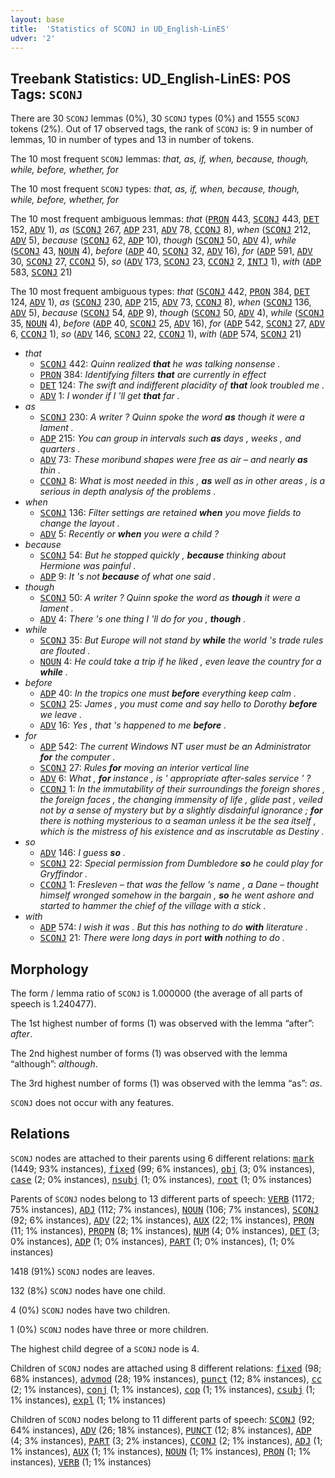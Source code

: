 ```yaml
---
layout: base
title:  'Statistics of SCONJ in UD_English-LinES'
udver: '2'
---
```


## Treebank Statistics: UD_English-LinES: POS Tags: `SCONJ`

There are 30 `SCONJ` lemmas (0%), 30 `SCONJ` types (0%) and 1555 `SCONJ` tokens (2%).
Out of 17 observed tags, the rank of `SCONJ` is: 9 in number of lemmas, 10 in number of types and 13 in number of tokens.

The 10 most frequent `SCONJ` lemmas: <em>that, as, if, when, because, though, while, before, whether, for</em>

The 10 most frequent `SCONJ` types:  <em>that, as, if, when, because, though, while, before, whether, for</em>

The 10 most frequent ambiguous lemmas: <em>that</em> (<tt><a href="en_lines-pos-PRON.html">PRON</a></tt> 443, <tt><a href="en_lines-pos-SCONJ.html">SCONJ</a></tt> 443, <tt><a href="en_lines-pos-DET.html">DET</a></tt> 152, <tt><a href="en_lines-pos-ADV.html">ADV</a></tt> 1), <em>as</em> (<tt><a href="en_lines-pos-SCONJ.html">SCONJ</a></tt> 267, <tt><a href="en_lines-pos-ADP.html">ADP</a></tt> 231, <tt><a href="en_lines-pos-ADV.html">ADV</a></tt> 78, <tt><a href="en_lines-pos-CCONJ.html">CCONJ</a></tt> 8), <em>when</em> (<tt><a href="en_lines-pos-SCONJ.html">SCONJ</a></tt> 212, <tt><a href="en_lines-pos-ADV.html">ADV</a></tt> 5), <em>because</em> (<tt><a href="en_lines-pos-SCONJ.html">SCONJ</a></tt> 62, <tt><a href="en_lines-pos-ADP.html">ADP</a></tt> 10), <em>though</em> (<tt><a href="en_lines-pos-SCONJ.html">SCONJ</a></tt> 50, <tt><a href="en_lines-pos-ADV.html">ADV</a></tt> 4), <em>while</em> (<tt><a href="en_lines-pos-SCONJ.html">SCONJ</a></tt> 43, <tt><a href="en_lines-pos-NOUN.html">NOUN</a></tt> 4), <em>before</em> (<tt><a href="en_lines-pos-ADP.html">ADP</a></tt> 40, <tt><a href="en_lines-pos-SCONJ.html">SCONJ</a></tt> 32, <tt><a href="en_lines-pos-ADV.html">ADV</a></tt> 16), <em>for</em> (<tt><a href="en_lines-pos-ADP.html">ADP</a></tt> 591, <tt><a href="en_lines-pos-ADV.html">ADV</a></tt> 30, <tt><a href="en_lines-pos-SCONJ.html">SCONJ</a></tt> 27, <tt><a href="en_lines-pos-CCONJ.html">CCONJ</a></tt> 5), <em>so</em> (<tt><a href="en_lines-pos-ADV.html">ADV</a></tt> 173, <tt><a href="en_lines-pos-SCONJ.html">SCONJ</a></tt> 23, <tt><a href="en_lines-pos-CCONJ.html">CCONJ</a></tt> 2, <tt><a href="en_lines-pos-INTJ.html">INTJ</a></tt> 1), <em>with</em> (<tt><a href="en_lines-pos-ADP.html">ADP</a></tt> 583, <tt><a href="en_lines-pos-SCONJ.html">SCONJ</a></tt> 21)

The 10 most frequent ambiguous types:  <em>that</em> (<tt><a href="en_lines-pos-SCONJ.html">SCONJ</a></tt> 442, <tt><a href="en_lines-pos-PRON.html">PRON</a></tt> 384, <tt><a href="en_lines-pos-DET.html">DET</a></tt> 124, <tt><a href="en_lines-pos-ADV.html">ADV</a></tt> 1), <em>as</em> (<tt><a href="en_lines-pos-SCONJ.html">SCONJ</a></tt> 230, <tt><a href="en_lines-pos-ADP.html">ADP</a></tt> 215, <tt><a href="en_lines-pos-ADV.html">ADV</a></tt> 73, <tt><a href="en_lines-pos-CCONJ.html">CCONJ</a></tt> 8), <em>when</em> (<tt><a href="en_lines-pos-SCONJ.html">SCONJ</a></tt> 136, <tt><a href="en_lines-pos-ADV.html">ADV</a></tt> 5), <em>because</em> (<tt><a href="en_lines-pos-SCONJ.html">SCONJ</a></tt> 54, <tt><a href="en_lines-pos-ADP.html">ADP</a></tt> 9), <em>though</em> (<tt><a href="en_lines-pos-SCONJ.html">SCONJ</a></tt> 50, <tt><a href="en_lines-pos-ADV.html">ADV</a></tt> 4), <em>while</em> (<tt><a href="en_lines-pos-SCONJ.html">SCONJ</a></tt> 35, <tt><a href="en_lines-pos-NOUN.html">NOUN</a></tt> 4), <em>before</em> (<tt><a href="en_lines-pos-ADP.html">ADP</a></tt> 40, <tt><a href="en_lines-pos-SCONJ.html">SCONJ</a></tt> 25, <tt><a href="en_lines-pos-ADV.html">ADV</a></tt> 16), <em>for</em> (<tt><a href="en_lines-pos-ADP.html">ADP</a></tt> 542, <tt><a href="en_lines-pos-SCONJ.html">SCONJ</a></tt> 27, <tt><a href="en_lines-pos-ADV.html">ADV</a></tt> 6, <tt><a href="en_lines-pos-CCONJ.html">CCONJ</a></tt> 1), <em>so</em> (<tt><a href="en_lines-pos-ADV.html">ADV</a></tt> 146, <tt><a href="en_lines-pos-SCONJ.html">SCONJ</a></tt> 22, <tt><a href="en_lines-pos-CCONJ.html">CCONJ</a></tt> 1), <em>with</em> (<tt><a href="en_lines-pos-ADP.html">ADP</a></tt> 574, <tt><a href="en_lines-pos-SCONJ.html">SCONJ</a></tt> 21)


* <em>that</em>
  * <tt><a href="en_lines-pos-SCONJ.html">SCONJ</a></tt> 442: <em>Quinn realized <b>that</b> he was talking nonsense .</em>
  * <tt><a href="en_lines-pos-PRON.html">PRON</a></tt> 384: <em>Identifying filters <b>that</b> are currently in effect</em>
  * <tt><a href="en_lines-pos-DET.html">DET</a></tt> 124: <em>The swift and indifferent placidity of <b>that</b> look troubled me .</em>
  * <tt><a href="en_lines-pos-ADV.html">ADV</a></tt> 1: <em>I wonder if I 'll get <b>that</b> far .</em>
* <em>as</em>
  * <tt><a href="en_lines-pos-SCONJ.html">SCONJ</a></tt> 230: <em>A writer ? Quinn spoke the word <b>as</b> though it were a lament .</em>
  * <tt><a href="en_lines-pos-ADP.html">ADP</a></tt> 215: <em>You can group in intervals such <b>as</b> days , weeks , and quarters .</em>
  * <tt><a href="en_lines-pos-ADV.html">ADV</a></tt> 73: <em>These moribund shapes were free as air – and nearly <b>as</b> thin .</em>
  * <tt><a href="en_lines-pos-CCONJ.html">CCONJ</a></tt> 8: <em>What is most needed in this , <b>as</b> well as in other areas , is a serious in depth analysis of the problems .</em>
* <em>when</em>
  * <tt><a href="en_lines-pos-SCONJ.html">SCONJ</a></tt> 136: <em>Filter settings are retained <b>when</b> you move fields to change the layout .</em>
  * <tt><a href="en_lines-pos-ADV.html">ADV</a></tt> 5: <em>Recently or <b>when</b> you were a child ?</em>
* <em>because</em>
  * <tt><a href="en_lines-pos-SCONJ.html">SCONJ</a></tt> 54: <em>But he stopped quickly , <b>because</b> thinking about Hermione was painful .</em>
  * <tt><a href="en_lines-pos-ADP.html">ADP</a></tt> 9: <em>It 's not <b>because</b> of what one said .</em>
* <em>though</em>
  * <tt><a href="en_lines-pos-SCONJ.html">SCONJ</a></tt> 50: <em>A writer ? Quinn spoke the word as <b>though</b> it were a lament .</em>
  * <tt><a href="en_lines-pos-ADV.html">ADV</a></tt> 4: <em>There 's one thing I 'll do for you , <b>though</b> .</em>
* <em>while</em>
  * <tt><a href="en_lines-pos-SCONJ.html">SCONJ</a></tt> 35: <em>But Europe will not stand by <b>while</b> the world 's trade rules are flouted .</em>
  * <tt><a href="en_lines-pos-NOUN.html">NOUN</a></tt> 4: <em>He could take a trip if he liked , even leave the country for a <b>while</b> .</em>
* <em>before</em>
  * <tt><a href="en_lines-pos-ADP.html">ADP</a></tt> 40: <em>In the tropics one must <b>before</b> everything keep calm .</em>
  * <tt><a href="en_lines-pos-SCONJ.html">SCONJ</a></tt> 25: <em>James , you must come and say hello to Dorothy <b>before</b> we leave .</em>
  * <tt><a href="en_lines-pos-ADV.html">ADV</a></tt> 16: <em>Yes , that 's happened to me <b>before</b> .</em>
* <em>for</em>
  * <tt><a href="en_lines-pos-ADP.html">ADP</a></tt> 542: <em>The current Windows NT user must be an Administrator <b>for</b> the computer .</em>
  * <tt><a href="en_lines-pos-SCONJ.html">SCONJ</a></tt> 27: <em>Rules <b>for</b> moving an interior vertical line</em>
  * <tt><a href="en_lines-pos-ADV.html">ADV</a></tt> 6: <em>What , <b>for</b> instance , is ' appropriate after-sales service ' ?</em>
  * <tt><a href="en_lines-pos-CCONJ.html">CCONJ</a></tt> 1: <em>In the immutability of their surroundings the foreign shores , the foreign faces , the changing immensity of life , glide past , veiled not by a sense of mystery but by a slightly disdainful ignorance ; <b>for</b> there is nothing mysterious to a seaman unless it be the sea itself , which is the mistress of his existence and as inscrutable as Destiny .</em>
* <em>so</em>
  * <tt><a href="en_lines-pos-ADV.html">ADV</a></tt> 146: <em>I guess <b>so</b> .</em>
  * <tt><a href="en_lines-pos-SCONJ.html">SCONJ</a></tt> 22: <em>Special permission from Dumbledore <b>so</b> he could play for Gryffindor .</em>
  * <tt><a href="en_lines-pos-CCONJ.html">CCONJ</a></tt> 1: <em>Fresleven – that was the fellow 's name , a Dane – thought himself wronged somehow in the bargain , <b>so</b> he went ashore and started to hammer the chief of the village with a stick .</em>
* <em>with</em>
  * <tt><a href="en_lines-pos-ADP.html">ADP</a></tt> 574: <em>I wish it was . But this has nothing to do <b>with</b> literature .</em>
  * <tt><a href="en_lines-pos-SCONJ.html">SCONJ</a></tt> 21: <em>There were long days in port <b>with</b> nothing to do .</em>

## Morphology

The form / lemma ratio of `SCONJ` is 1.000000 (the average of all parts of speech is 1.240477).

The 1st highest number of forms (1) was observed with the lemma “after”: <em>after</em>.

The 2nd highest number of forms (1) was observed with the lemma “although”: <em>although</em>.

The 3rd highest number of forms (1) was observed with the lemma “as”: <em>as</em>.

`SCONJ` does not occur with any features.


## Relations

`SCONJ` nodes are attached to their parents using 6 different relations: <tt><a href="en_lines-dep-mark.html">mark</a></tt> (1449; 93% instances), <tt><a href="en_lines-dep-fixed.html">fixed</a></tt> (99; 6% instances), <tt><a href="en_lines-dep-obj.html">obj</a></tt> (3; 0% instances), <tt><a href="en_lines-dep-case.html">case</a></tt> (2; 0% instances), <tt><a href="en_lines-dep-nsubj.html">nsubj</a></tt> (1; 0% instances), <tt><a href="en_lines-dep-root.html">root</a></tt> (1; 0% instances)

Parents of `SCONJ` nodes belong to 13 different parts of speech: <tt><a href="en_lines-pos-VERB.html">VERB</a></tt> (1172; 75% instances), <tt><a href="en_lines-pos-ADJ.html">ADJ</a></tt> (112; 7% instances), <tt><a href="en_lines-pos-NOUN.html">NOUN</a></tt> (106; 7% instances), <tt><a href="en_lines-pos-SCONJ.html">SCONJ</a></tt> (92; 6% instances), <tt><a href="en_lines-pos-ADV.html">ADV</a></tt> (22; 1% instances), <tt><a href="en_lines-pos-AUX.html">AUX</a></tt> (22; 1% instances), <tt><a href="en_lines-pos-PRON.html">PRON</a></tt> (11; 1% instances), <tt><a href="en_lines-pos-PROPN.html">PROPN</a></tt> (8; 1% instances), <tt><a href="en_lines-pos-NUM.html">NUM</a></tt> (4; 0% instances), <tt><a href="en_lines-pos-DET.html">DET</a></tt> (3; 0% instances), <tt><a href="en_lines-pos-ADP.html">ADP</a></tt> (1; 0% instances), <tt><a href="en_lines-pos-PART.html">PART</a></tt> (1; 0% instances),  (1; 0% instances)

1418 (91%) `SCONJ` nodes are leaves.

132 (8%) `SCONJ` nodes have one child.

4 (0%) `SCONJ` nodes have two children.

1 (0%) `SCONJ` nodes have three or more children.

The highest child degree of a `SCONJ` node is 4.

Children of `SCONJ` nodes are attached using 8 different relations: <tt><a href="en_lines-dep-fixed.html">fixed</a></tt> (98; 68% instances), <tt><a href="en_lines-dep-advmod.html">advmod</a></tt> (28; 19% instances), <tt><a href="en_lines-dep-punct.html">punct</a></tt> (12; 8% instances), <tt><a href="en_lines-dep-cc.html">cc</a></tt> (2; 1% instances), <tt><a href="en_lines-dep-conj.html">conj</a></tt> (1; 1% instances), <tt><a href="en_lines-dep-cop.html">cop</a></tt> (1; 1% instances), <tt><a href="en_lines-dep-csubj.html">csubj</a></tt> (1; 1% instances), <tt><a href="en_lines-dep-expl.html">expl</a></tt> (1; 1% instances)

Children of `SCONJ` nodes belong to 11 different parts of speech: <tt><a href="en_lines-pos-SCONJ.html">SCONJ</a></tt> (92; 64% instances), <tt><a href="en_lines-pos-ADV.html">ADV</a></tt> (26; 18% instances), <tt><a href="en_lines-pos-PUNCT.html">PUNCT</a></tt> (12; 8% instances), <tt><a href="en_lines-pos-ADP.html">ADP</a></tt> (4; 3% instances), <tt><a href="en_lines-pos-PART.html">PART</a></tt> (3; 2% instances), <tt><a href="en_lines-pos-CCONJ.html">CCONJ</a></tt> (2; 1% instances), <tt><a href="en_lines-pos-ADJ.html">ADJ</a></tt> (1; 1% instances), <tt><a href="en_lines-pos-AUX.html">AUX</a></tt> (1; 1% instances), <tt><a href="en_lines-pos-NOUN.html">NOUN</a></tt> (1; 1% instances), <tt><a href="en_lines-pos-PRON.html">PRON</a></tt> (1; 1% instances), <tt><a href="en_lines-pos-VERB.html">VERB</a></tt> (1; 1% instances)

